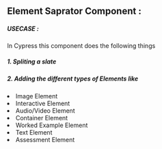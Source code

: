 <h2>Element Saprator Component :</h2>
    <h5>USECASE :</h5> 
    <p>In Cypress this component does the following things</p>
            <h5>1. Spliting a slate</h5>
            <h5>2. Adding the different types of Elements like</h5> 
                <li>Image Element</li>
                <li>Interactive Element</li>
                <li>Audio/Video Element</li>
                <li>Container Element</li>
                <li>Worked Example Element</li>
                <li>Text Element</li>
                <li>Assessment Element</li>
